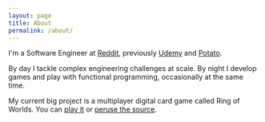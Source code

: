```yaml
---
layout: page
title: About
permalink: /about/
---
```

I'm a Software Engineer at [Reddit](https://www.redditinc.com/), previously [Udemy](https://about.udemy.com/) and [Potato](https://p.ota.to/).

By day I tackle complex engineering challenges at scale. By night I develop games and play with functional programming, occasionally at the same time.

My current big project is a multiplayer digital card game called Ring of Worlds. You can [play it](https://www.ringofworlds.com) or [peruse the source](https://github.com/RoganMurley/Ring-of-Worlds).
